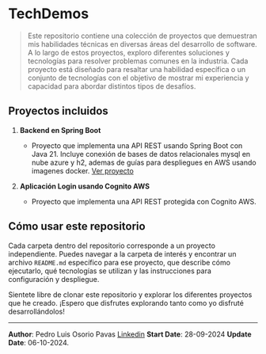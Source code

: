 # TechDemos

> Este repositorio contiene una colección de proyectos que demuestran mis habilidades técnicas en diversas áreas del desarrollo de software. A lo largo de estos proyectos, exploro diferentes soluciones y tecnologías para resolver problemas comunes en la industria. Cada proyecto está diseñado para resaltar una habilidad específica o un conjunto de tecnologías con el objetivo de mostrar mi experiencia y capacidad para abordar distintos tipos de desafíos.

## Proyectos incluidos

1. **Backend en Spring Boot**
   - Proyecto que implementa una API REST usando Spring Boot con Java 21. Incluye conexión de bases de datos relacionales mysql en nube azure y h2, ademas de guías para despliegues en AWS usando imagenes docker. [Ver proyecto](demoserviciosrest/backend/README.md)
   
2. **Aplicación Login usando Cognito AWS**
   - Proyecto que implementa una API REST protegida con Cognito AWS. 

## Cómo usar este repositorio

Cada carpeta dentro del repositorio corresponde a un proyecto independiente. Puedes navegar a la carpeta de interés y encontrar un archivo `README.md` específico para ese proyecto, que describe cómo ejecutarlo, qué tecnologías se utilizan y las instrucciones para configuración y despliegue.

Sientete libre de clonar este repositorio y explorar los diferentes proyectos que he creado. ¡Espero que disfrutes explorando tanto como yo disfruté desarrollándolos!

---

**Author**: Pedro Luis Osorio Pavas [Linkedin](www.linkedin.com/in/pedro-luis-osorio-pavas-68b3a7106)
**Start Date**: 28-09-2024
**Update Date**: 06-10-2024.

